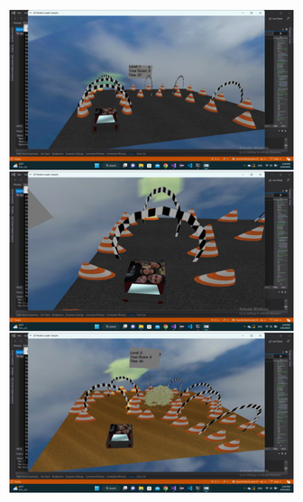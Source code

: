 ![alt](https://github.com/ZiadHegazy/Car-Driving-Test-using-opengl/blob/main/Screenshot%20(19).png?raw=true)
![alt](https://github.com/ZiadHegazy/Car-Driving-Test-using-opengl/blob/main/Screenshot%20(20).png?raw=true)
![alt](https://github.com/ZiadHegazy/Car-Driving-Test-using-opengl/blob/main/Screenshot%20(21).png?raw=true)
